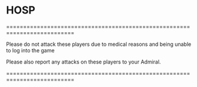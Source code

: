 # HOSP

==========================================================================

Please do not attack these players due to medical reasons
and being unable to log into the game

Please also report any attacks on these players to your Admiral.

==========================================================================
